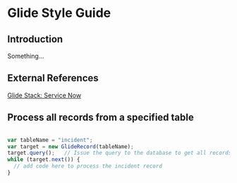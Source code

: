 Glide Style Guide
=================

Introduction
------------
Something...


External References
-------------------
[Glide Stack: Service Now](http://wiki.service-now.com/index.php?title=Glide_Stack)


Process all records from a specified table
------------------------------------------

``` js

var tableName = "incident";
var target = new GlideRecord(tableName);
target.query();   // Issue the query to the database to get all records
while (target.next()) {   
  // add code here to process the incident record
}

```